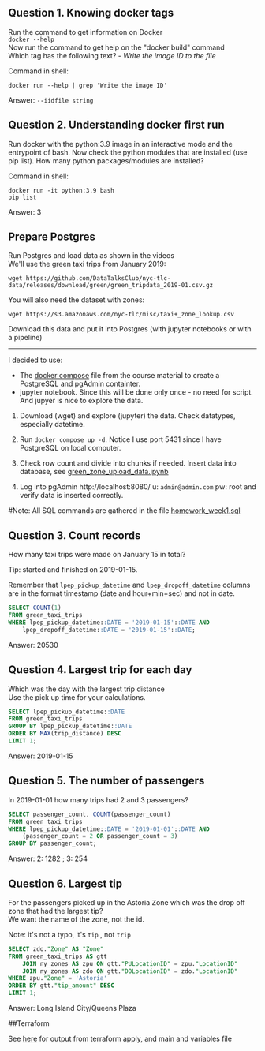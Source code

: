 ## Question 1. Knowing docker tags  
Run the command to get information on Docker  
`docker --help`  
Now run the command to get help on the "docker build" command  
Which tag has the following text? - *Write the image ID to the file* 

Command in shell:

`docker run --help | grep 'Write the image ID'`  

Answer: `--iidfile string` 

## Question 2. Understanding docker first run  
    
Run docker with the python:3.9 image in an interactive mode and the entrypoint of bash. Now check the python modules that are installed (use pip list). How many python packages/modules are installed?  

Command in shell:

`docker run -it python:3.9 bash`  
`pip list`  

Answer: 3  

## Prepare Postgres  
    
Run Postgres and load data as shown in the videos  
We'll use the green taxi trips from January 2019:  

`wget https://github.com/DataTalksClub/nyc-tlc-data/releases/download/green/green_tripdata_2019-01.csv.gz`  

You will also need the dataset with zones:  

`wget https://s3.amazonaws.com/nyc-tlc/misc/taxi+_zone_lookup.csv` 

Download this data and put it into Postgres (with jupyter notebooks or with a pipeline)

---

I decided to use: 
- The [docker compose](https://github.com/larsskaret/DataTalksClub_Data-Engineering/blob/main/homework_week1/docker-compose.yaml) file from the course material to create a PostgreSQL and pgAdmin containter.
- jupyter notebook. Since this will be done only once - no need for script. And jupyer is nice to explore the data.

1. Download (wget) and explore (jupyter) the data. Check datatypes, especially datetime.

2. Run `docker compose up -d`. Notice I use port 5431 since I have PostgreSQL on local computer.

3. Check row count and divide into chunks if needed. Insert data into database, see [green_zone_upload_data.ipynb](https://github.com/larsskaret/DataTalksClub_Data-Engineering/blob/main/homework_week1/green_zone_upload_data.ipynb)

4. Log into pgAdmin http://localhost:8080/ u: `admin@admin.com` pw: root and verify data is inserted correctly.

#Note: All SQL commands are gathered in the file [homework_week1.sql](https://github.com/larsskaret/DataTalksClub_Data-Engineering/blob/main/homework_week1/homework_week1.sql)

## Question 3. Count records  
    
How many taxi trips were made on January 15 in total?  

Tip: started and finished on 2019-01-15.  

Remember that `lpep_pickup_datetime` and `lpep_dropoff_datetime` columns are in the format timestamp (date and hour+min+sec) and not in date.  

``` SQL
SELECT COUNT(1)
FROM green_taxi_trips
WHERE lpep_pickup_datetime::DATE = '2019-01-15'::DATE AND
	lpep_dropoff_datetime::DATE = '2019-01-15'::DATE;
```

Answer: 20530

## Question 4. Largest trip for each day  

Which was the day with the largest trip distance  
Use the pick up time for your calculations.  

``` sql
SELECT lpep_pickup_datetime::DATE
FROM green_taxi_trips
GROUP BY lpep_pickup_datetime::DATE
ORDER BY MAX(trip_distance) DESC
LIMIT 1;
```
Answer: 2019-01-15  

## Question 5. The number of passengers  

In 2019-01-01 how many trips had 2 and 3 passengers?  
  
 
``` sql
SELECT passenger_count, COUNT(passenger_count)
FROM green_taxi_trips
WHERE lpep_pickup_datetime::DATE = '2019-01-01'::DATE AND
	(passenger_count = 2 OR passenger_count = 3)
GROUP BY passenger_count;
```
Answer: 2: 1282 ; 3: 254  
## Question 6. Largest tip  

For the passengers picked up in the Astoria Zone which was the drop off zone that had the largest tip?  
We want the name of the zone, not the id.  

Note: it's not a typo, it's `tip` , not `trip`  
 
```sql
SELECT zdo."Zone" AS "Zone"
FROM green_taxi_trips AS gtt
	JOIN ny_zones AS zpu ON gtt."PULocationID" = zpu."LocationID"
	JOIN ny_zones AS zdo ON gtt."DOLocationID" = zdo."LocationID"
WHERE zpu."Zone" = 'Astoria'
ORDER BY gtt."tip_amount" DESC
LIMIT 1;
```
Answer: Long Island City/Queens Plaza

##Terraform

See [here](https://github.com/larsskaret/DataTalksClub_Data-Engineering/tree/main/homework_week1/Terraform_homework) for output from terraform apply, and main and variables file